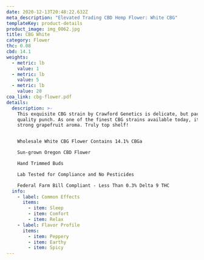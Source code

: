 ```yaml
---
date: 2020-12-13T20:48:22.632Z
meta_description: "Elevated Trading CBD Hemp Flower: White CBG"
templateKey: product-details
product_image: img_0062.jpg
title: CBG White
category: Flower
thc: 0.08
cbd: 14.1
weights:
  - metric: lb
    value: 1
  - metric: lb
    value: 5
  - metric: lb
    value: 20
coa_link: cbg-flower.pdf
details:
  description: >-
    This exquisite CBG strain by Crawford Genetics is delicate, but packs a high
    quality punch. As one of the finest CBG strains available today, it boasts a
    strong grapefruit aroma. Truly top shelf!


    Wholesale White CBG Flower Contains 14.1% CBGa

    Sun-grown Oregon CBD Flower

    Hand Trimmed Buds

    Lab Tested for Compliance and No Pesticides

    Federal Farm Bill Compliant - Less Than 0.3% Delta 9 THC
  info:
    - label: Common Effects
      items:
        - item: Sleep
        - item: Comfort
        - item: Relax
    - label: Flavor Profile
      items:
        - item: Peppery
        - item: Earthy
        - item: Spicy
---
```

